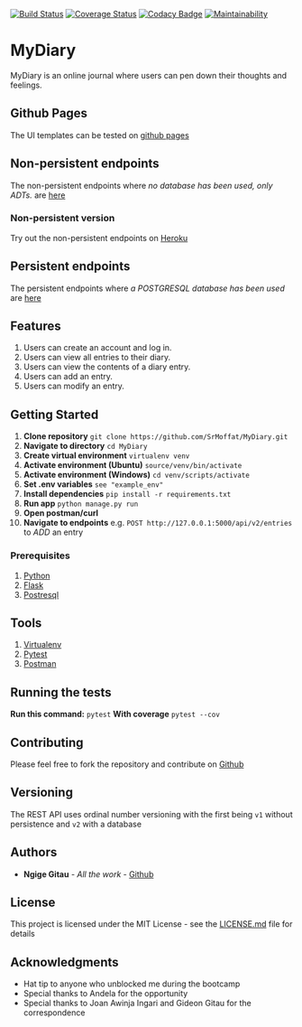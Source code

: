 [![Build Status](https://travis-ci.org/SrMoffat/MyDiary.svg?branch=non-persistent-endpoints)](https://travis-ci.org/SrMoffat/MyDiary)
[![Coverage Status](https://coveralls.io/repos/github/SrMoffat/MyDiary/badge.svg?branch=non-persistent-endpoints)](https://coveralls.io/github/SrMoffat/MyDiary?branch=non-persistent-endpoints)
[![Codacy Badge](https://api.codacy.com/project/badge/Grade/1035762f60c44fc4a83ed5900b7eeecd)](https://www.codacy.com/app/SrMoffat/MyDiary?utm_source=github.com&amp;utm_medium=referral&amp;utm_content=SrMoffat/MyDiary&amp;utm_campaign=Badge_Grade)
[![Maintainability](https://api.codeclimate.com/v1/badges/f981ab50b5790bf90bab/maintainability)](https://codeclimate.com/github/SrMoffat/MyDiary/maintainability)

# MyDiary
MyDiary is an online journal where users can pen down their thoughts and feelings.

## Github Pages
The UI templates can be tested on [github pages](https://srmoffat.github.io/MyDiary/UI/index.html)

## Non-persistent endpoints
The non-persistent endpoints where *no database has been used, only ADTs.* are [here](https://github.com/SrMoffat/MyDiary/tree/non-persistent-endpoints)

### Non-persistent version
Try out the non-persistent endpoints on [Heroku](https://mydiary-moff.herokuapp.com/)

## Persistent endpoints
The persistent endpoints where *a POSTGRESQL database has been used* are [here](https://github.com/SrMoffat/MyDiary/tree/ft2-delete-entry)

## Features
1. Users can create an account and log in.
2. Users can view all entries to their diary.
3. Users can view the contents of a diary entry.
4. Users can add an entry.
5. Users can modify an entry.

## Getting Started
1. **Clone repository** `git clone https://github.com/SrMoffat/MyDiary.git`
2. **Navigate to directory** `cd MyDiary`
3. **Create virtual environment** `virtualenv venv`
4. **Activate environment (Ubuntu)** `source/venv/bin/activate`
4. **Activate environment (Windows)** `cd venv/scripts/activate`
4. **Set .env variables** `see "example_env"`
5. **Install dependencies** `pip install -r requirements.txt`
6. **Run app** `python manage.py run`
7. **Open postman/curl**
8. **Navigate to endpoints** e.g. `POST http://127.0.0.1:5000/api/v2/entries` to *ADD* an entry

### Prerequisites

1. [Python](https://www.python.org/downloads/release/python-370/)
2. [Flask](http://flask.pocoo.org/docs/1.0/)
3. [Postresql](https://www.postgresql.org/docs/10/static/index.html)

## Tools
1. [Virtualenv]()
2. [Pytest](https://docs.pytest.org/en/latest/contents.html)
3. [Postman](https://www.getpostman.com/)

## Running the tests
**Run this command:** ```pytest```
**With coverage** ```pytest --cov```

## Contributing

Please feel free to fork the repository and contribute on [Github](https://github.com/SrMoffat/MyDiary)

## Versioning

The REST API uses ordinal number versioning with the first being `v1` without persistence and `v2` with a database

## Authors

* **Ngige Gitau** - *All the work* - [Github](https://github.com/SrMoffat/MyDiary)

## License

This project is licensed under the MIT License - see the [LICENSE.md](LICENSE.md) file for details

## Acknowledgments

* Hat tip to anyone who unblocked me during the bootcamp 
* Special thanks to Andela for the opportunity
* Special thanks to Joan Awinja Ingari and Gideon Gitau for the correspondence 





